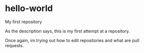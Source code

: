 # hello-world
My first repository

As the description says, this is my first attempt at a repository.

Once again, im trying out how to edit repositories and what are pull requests.

